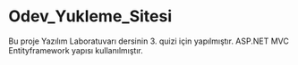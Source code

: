 # Odev_Yukleme_Sitesi
Bu proje Yazılım Laboratuvarı dersinin 3. quizi için yapılmıştır. 
ASP.NET MVC Entityframework yapısı kullanılmıştır. 
